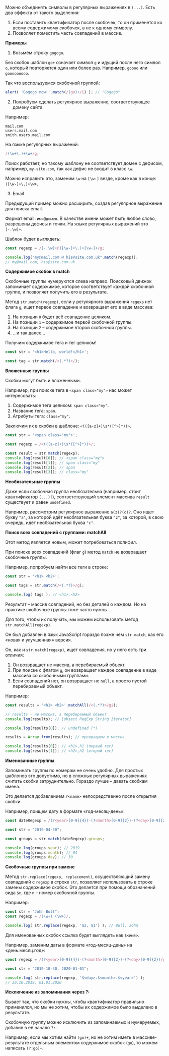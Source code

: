 Можно объединять символы в регулярных выражениях в `(...)`. Есть два эффекта от такого выделения:
1. Если поставить квантификатор после скобочек, то он применется ко всему содержимому скобочек, а не к одному символу.
2. Позволяет поместить часть совпадений в массив.

**Примеры**

1. Возьмём строку `gogogo`.

Без скобок шаблон `go+` означает символ `g` и идущий после него символ `o`, который повторяется один или более раз. Например, `goooo` или `gooooooooo`.

Так что воспользуемся скобочной группой:

```js
alert( 'Gogogo now!'.match(/(go)+/i) ); // "Gogogo"
```

2. Попробуем сделать регулярное выражение, соответствующее домену сайта.

Например:
```
mail.com 
users.mail.com 
smith.users.mail.com
```

На языке регулярных выражений:

```js
/(\w+\.)+\w+/g;
```

Поиск работает, но такому шаблону не соответствует домен с дефисом, например, `my-site.com`, так как дефис не входит в класс `\w`.

Можно исправить это, заменим `\w` на `[\w-]` везде, кроме как в конце: `([\w-]+\.)+\w+`.

3. Email

Предыдущий пример можно расширить, создав регулярное выражение для поиска email.

Формат email: `имя@домен`. В качестве имени может быть любое слово, разрешены дефисы и точки. На языке регулярных выражений это `[-.\w]+`.

Шаблон будет выглядеть:

```js
const regexp = /[-.\w]+@([\w-]+\.)+[\w-]+/g;

console.log("my@mail.com @ his@site.com.uk".match(regexp)); 
// my@mail.com, his@site.com.uk
```

**Содержимое скобок в match**

Скобочные группы нумеруются слева направо. Поисковый движок запоминает содержимое, которое соответствует каждой скобочной группе, и позволяет получить его в результате.

Метод `str.match(regexp)`, если у регулярного выражения `regexp` нет флага `g`, ищет первое совпадение и возвращает его в виде массива:

1.  На позиции `0` будет всё совпадение целиком.
2.  На позиции `1` – содержимое первой скобочной группы.
3.  На позиции `2` – содержимое второй скобочной группы.
4.  …и так далее…

Получим содержимое тега и тег целиком!

```js
const str = '<h1>Hello, world!</h1>';

const tag = str.match(/<(.*?)>/);
```

**Вложенные группы**

Скобки могут быть и вложенными.

Например, при поиске тега в `<span class="my">` нас может интересовать:

1.  Содержимое тега целиком: `span class="my"`.
2.  Название тега: `span`.
3.  Атрибуты тега: `class="my"`.

Заключим их в скобки в шаблоне: `<(([a-z]+)\s*([^>]*))>`.

```js
const str = '<span class="my">';

const regexp = /<(([a-z]+)\s*([^>]*))>/;

const result = str.match(regexp); 
console.log(result[0]); // <span class="my"> 
console.log(result[1]); // span class="my" 
console.log(result[2]); // span 
console.log(result[3]); // class="my"
```

**Необязательные группы**

Даже если скобочная группа необязательна (например, стоит квантификатор `(...)?`), соответствующий элемент массива `result` существует и равен `undefined`.

Например, рассмотрим регулярное выражение `a(z)?(c)?`. Оно ищет букву `"a"`, за которой идёт необязательная буква `"z"`, за которой, в свою очередь, идёт необязательная буква `"c"`.

**Поиск всех совпадений с группами: matchAll**

Этот метод является новым, может потребоваться полифил.

При поиске всех совпадений (флаг `g`) метод `match` не возвращает скобочные группы.

Например, попробуем найти все теги в строке:
```js
const str = '<h1> <h2>'; 

const tags = str.match(/<(.*?)>/g); 

console.log( tags ); // <h1>,<h2>
```

Результат – массив совпадений, но без деталей о каждом. Но на практике скобочные группы тоже часто нужны.

Для того, чтобы их получать, мы можем использовать метод `str.matchAll(regexp)`.

Он был добавлен в язык JavaScript гораздо позже чем `str.match`, как его «новая и улучшенная» версия.

Он, как и `str.match(regexp)`, ищет совпадения, но у него есть три отличия:

1.  Он возвращает не массив, а перебираемый объект.
2.  При поиске с флагом `g`, он возвращает каждое совпадение в виде массива со скобочными группами.
3.  Если совпадений нет, он возвращает не `null`, а просто пустой перебираемый объект.

Например:

```js
const results = '<h1> <h2>'.matchAll(/<(.*?)>/gi); 

// results - не массив, а перебираемый объект 
console.log(results); // [object RegExp String Iterator] 

console.log(results[0]); // undefined (*) 

results = Array.from(results); // превращаем в массив 

console.log(results[0]); // <h1>,h1 (первый тег) 
console.log(results[1]); // <h2>,h2 (второй тег)
```

**Именованные группы**

Запоминать группы по номерам не очень удобно. Для простых шаблонов это допустимо, но в сложных регулярных выражениях считать скобки затруднительно. Гораздо лучше – давать скобкам имена.

Это делается добавлением `?<name>` непосредственно после открытия скобки.

Например, поищем дату в формате «год-месяц-день»:

```js
const dateRegexp = /(?<year>[0-9]{4})-(?<month>[0-9]{2})-(?<day>[0-9]{2})/;

const str = "2019-04-30";

const groups = str.match(dateRegexp).groups;

console.log(groups.year); // 2019 
console.log(groups.month); // 04 
console.log(groups.day); // 30
```

**Скобочные группы при замене**

Метод `str.replace(regexp, replacement)`, осуществляющий замену совпадений с `regexp` в строке `str`, позволяет использовать в строке замены содержимое скобок. Это делается при помощи обозначений вида `$n`, где `n` – номер скобочной группы.

Например:

```js
const str = "John Bull"; 
const regexp = /(\w+) (\w+)/; 

console.log( str.replace(regexp, '$2, $1') ); // Bull, John
```

Для именованных скобок ссылка будет выглядеть как `$<имя>`.

Например, заменим даты в формате «год-месяц-день» на «день.месяц.год»:

```js
const regexp = /(?<year>[0-9]{4})-(?<month>[0-9]{2})-(?<day>[0-9]{2})/g; 

const str = "2019-10-30, 2020-01-01"; 

console.log( str.replace(regexp, '$<day>.$<month>.$<year>') ); 
// 30.10.2019, 01.01.2020
```

**Исключение из запоминания через ?:**

Бывает так, что скобки нужны, чтобы квантификатор правильно применился, но мы не хотим, чтобы их содержимое было выделено в результате.

Скобочную группу можно исключить из запоминаемых и нумеруемых, добавив в её начало `?:`.

Например, если мы хотим найти `(go)+`, но не хотим иметь в массиве-результате отдельным элементом содержимое скобок (`go`), то можем написать `(?:go)+`.